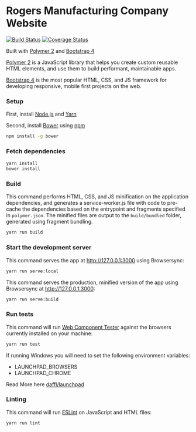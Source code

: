 # Rogers Manufacturing Company Website

[![Build Status](https://travis-ci.org/patkub/rmc1891-site.svg?branch=master)](https://travis-ci.org/patkub/rmc1891-site)
[![Coverage Status](https://coveralls.io/repos/github/patkub/rmc1891-site/badge.svg?branch=master)](https://coveralls.io/github/patkub/rmc1891-site?branch=master)

Built with [Polymer 2](https://www.polymer-project.org/) and [Bootstrap 4](http://getbootstrap.com/)

[Polymer 2](https://www.polymer-project.org/) is a JavaScript library that helps you create custom reusable HTML elements, and use them to build performant, maintainable apps.

[Bootstrap 4](http://getbootstrap.com/) is the most popular HTML, CSS, and JS framework for developing responsive, mobile first projects on the web.

### Setup

First, install [Node.js](https://nodejs.org/en/download) and [Yarn](https://yarnpkg.com/lang/en/docs/install)

Second, install [Bower](https://bower.io/) using [npm](https://www.npmjs.com)

```sh
npm install -g bower
```

### Fetch dependencies

```sh
yarn install
bower install
```

### Build

This command performs HTML, CSS, and JS minification on the application
dependencies, and generates a service-worker.js file with code to pre-cache the
dependencies based on the entrypoint and fragments specified in `polymer.json`.
The minified files are output to the `build/bundled` folder,
generated using fragment bundling.

```sh
yarn run build
```

### Start the development server

This command serves the app at http://127.0.0.1:3000 using Browsersync:

```sh
yarn run serve:local
```

This command serves the production, minified version of the app using Browsersync at http://127.0.0.1:3000:

```sh
yarn run serve:build
```

### Run tests

This command will run [Web Component Tester](https://github.com/Polymer/web-component-tester)
against the browsers currently installed on your machine:

```sh
yarn run test
```

If running Windows you will need to set the following environment variables:

- LAUNCHPAD_BROWSERS
- LAUNCHPAD_CHROME

Read More here [daffl/launchpad](https://github.com/daffl/launchpad#environment-variables-impacting-local-browsers-detection)

### Linting

This command will run [ESLint](http://eslint.org/) on JavaScript and HTML files:

```sh
yarn run lint
```

